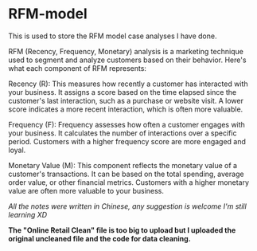 # RFM-model
This is used to store the RFM model case analyses I have done. 

RFM (Recency, Frequency, Monetary) analysis is a marketing technique used to segment and analyze customers based on their behavior. Here's what each component of RFM represents:

Recency (R): This measures how recently a customer has interacted with your business. It assigns a score based on the time elapsed since the customer's last interaction, such as a purchase or website visit. A lower score indicates a more recent interaction, which is often more valuable.

Frequency (F): Frequency assesses how often a customer engages with your business. It calculates the number of interactions over a specific period. Customers with a higher frequency score are more engaged and loyal.

Monetary Value (M): This component reflects the monetary value of a customer's transactions. It can be based on the total spending, average order value, or other financial metrics. Customers with a higher monetary value are often more valuable to your business.

*All the notes were written in Chinese, any suggestion is welcome I'm still learning XD*

**The "Online Retail Clean" file is too big to upload but I uploaded the original uncleaned file and the code for data cleaning.**
